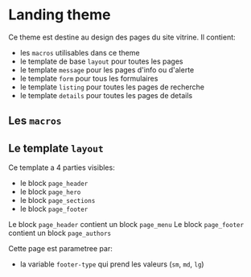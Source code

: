 # Landing theme

Ce theme est destine au design des pages du site vitrine. Il contient:
- les `macros` utilisables dans ce theme
- le template de base `layout` pour toutes les pages
- le template `message` pour les pages d'info ou d'alerte
- le template `form` pour tous les formulaires
- le template `listing` pour toutes les pages de recherche
- le template `details` pour toutes les pages de details

## Les `macros`


## Le template `layout`

Ce template a 4 parties visibles:
- le block `page_header`
- le block `page_hero`
- le block `page_sections`
- le block `page_footer`

Le block `page_header` contient un block `page_menu`
Le block `page_footer` contient un block `page_authors`

Cette page est parametree par:
- la variable `footer-type` qui prend les valeurs (`sm`, `md`, `lg`)
